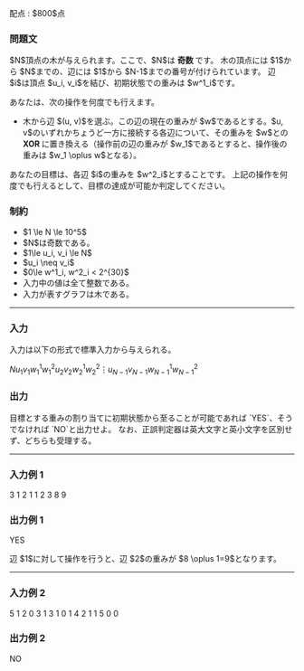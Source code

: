 
<div>

<span>

<span>

<p>
配点 : $800$点
</p>

<div>

<section>

### **問題文**

<p>
$N$頂点の木が与えられます。ここで、$N$は 
<strong>
奇数
</strong>
です。
木の頂点には $1$から $N$までの、辺には $1$から $N-1$までの番号が付けられています。
辺 $i$は頂点 $u_i, v_i$を結び、初期状態での重みは $w^1_i$です。
</p>

<p>
あなたは、次の操作を何度でも行えます。
</p>

<ul>

<li>
木から辺 $(u, v)$を選ぶ。この辺の現在の重みが $w$であるとする。$u, v$のいずれかちょうど一方に接続する各辺について、その重みを $w$との 
<strong>
XOR
</strong>
に置き換える（操作前の辺の重みが $w_1$であるとすると、操作後の重みは $w_1 \oplus w$となる）。
</li>

</ul>

<p>
あなたの目標は、各辺 $i$の重みを $w^2_i$とすることです。
上記の操作を何度でも行えるとして、目標の達成が可能か判定してください。
</p>

</section>

</div>

<div>

<section>

### **制約**

<ul>

<li>
$1 \le N \le 10^5$
</li>

<li>
$N$は奇数である。
</li>

<li>
$1\le u_i, v_i \le N$
</li>

<li>
$u_i \neq v_i$
</li>

<li>
$0\le w^1_i, w^2_i < 2^{30}$
</li>

<li>
入力中の値は全て整数である。
</li>

<li>
入力が表すグラフは木である。
</li>

</ul>

</section>

</div>

---

<div>

<div>

<section>

### **入力**

<p>
入力は以下の形式で標準入力から与えられる。
</p>

<div>

$N$$u_1$$v_1$$w^1_1$$w^2_1$$u_2$$v_2$$w^1_2$$w^2_2$$\vdots$$u_{N-1}$$v_{N-1}$$w^1_{N-1}$$w^2_{N-1}$
</div>

</section>

</div>

<div>

<section>

### **出力**

<p>
目標とする重みの割り当てに初期状態から至ることが可能であれば `YES`、そうでなければ `NO`と出力せよ。
なお、正誤判定器は英大文字と英小文字を区別せず、どちらも受理する。
</p>

</section>

</div>

</div>

---

<div>

<section>

### **入力例 1**

<div>

3
1 2 1 1
2 3 8 9

</div>

</section>

</div>

<div>

<section>

### **出力例 1**

<div>

YES

</div>

<p>
辺 $1$に対して操作を行うと、辺 $2$の重みが $8 \oplus 1=9$となります。
</p>

</section>

</div>

---

<div>

<section>

### **入力例 2**

<div>

5
1 2 0 3
1 3 1 0
1 4 2 1
1 5 0 0

</div>

</section>

</div>

<div>

<section>

### **出力例 2**

<div>

NO

</div>

</section>

</div>

</span>

</span>

</div>

